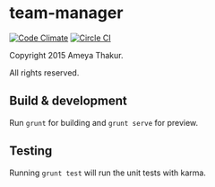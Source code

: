 # team-manager
[![Code Climate](https://codeclimate.com/github/indiandennis/Team-Manager/badges/gpa.svg)](https://codeclimate.com/github/indiandennis/Team-Manager) [![Circle CI](https://circleci.com/gh/indiandennis/Team-Manager.svg?style=svg)](https://circleci.com/gh/indiandennis/Team-Manager)

Copyright 2015 Ameya Thakur.

All rights reserved.

## Build & development

Run `grunt` for building and `grunt serve` for preview.

## Testing

Running `grunt test` will run the unit tests with karma.
